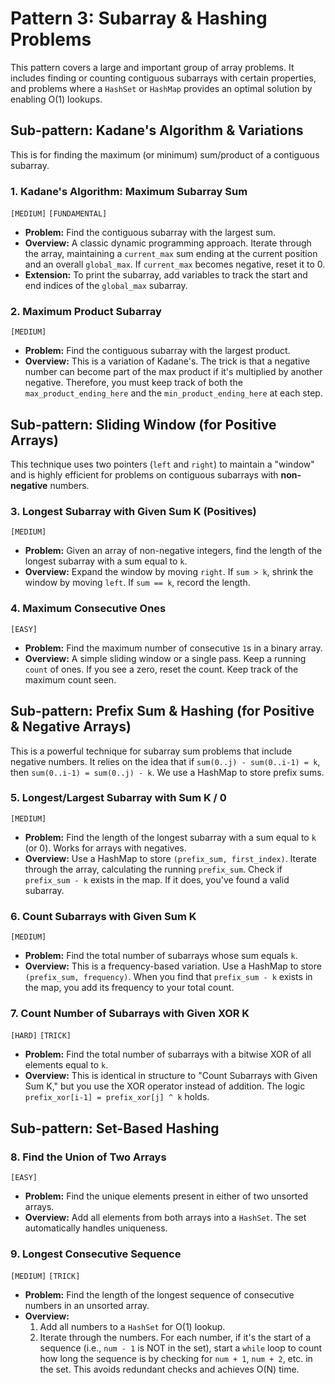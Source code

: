 # Pattern 3: Subarray & Hashing Problems

This pattern covers a large and important group of array problems. It includes finding or counting contiguous subarrays with certain properties, and problems where a `HashSet` or `HashMap` provides an optimal solution by enabling O(1) lookups.

## Sub-pattern: Kadane's Algorithm & Variations

This is for finding the maximum (or minimum) sum/product of a contiguous subarray.

### 1. Kadane's Algorithm: Maximum Subarray Sum
`[MEDIUM]` `[FUNDAMENTAL]`
- **Problem:** Find the contiguous subarray with the largest sum.
- **Overview:** A classic dynamic programming approach. Iterate through the array, maintaining a `current_max` sum ending at the current position and an overall `global_max`. If `current_max` becomes negative, reset it to 0.
- **Extension:** To print the subarray, add variables to track the start and end indices of the `global_max` subarray.

### 2. Maximum Product Subarray
`[MEDIUM]`
- **Problem:** Find the contiguous subarray with the largest product.
- **Overview:** This is a variation of Kadane's. The trick is that a negative number can become part of the max product if it's multiplied by another negative. Therefore, you must keep track of both the `max_product_ending_here` and the `min_product_ending_here` at each step.

## Sub-pattern: Sliding Window (for Positive Arrays)

This technique uses two pointers (`left` and `right`) to maintain a "window" and is highly efficient for problems on contiguous subarrays with **non-negative** numbers.

### 3. Longest Subarray with Given Sum K (Positives)
`[MEDIUM]`
- **Problem:** Given an array of non-negative integers, find the length of the longest subarray with a sum equal to `k`.
- **Overview:** Expand the window by moving `right`. If `sum > k`, shrink the window by moving `left`. If `sum == k`, record the length.

### 4. Maximum Consecutive Ones
`[EASY]`
- **Problem:** Find the maximum number of consecutive `1`s in a binary array.
- **Overview:** A simple sliding window or a single pass. Keep a running `count` of ones. If you see a zero, reset the count. Keep track of the maximum count seen.

## Sub-pattern: Prefix Sum & Hashing (for Positive & Negative Arrays)

This is a powerful technique for subarray sum problems that include negative numbers. It relies on the idea that if `sum(0..j) - sum(0..i-1) = k`, then `sum(0..i-1) = sum(0..j) - k`. We use a HashMap to store prefix sums.

### 5. Longest/Largest Subarray with Sum K / 0
`[MEDIUM]`
- **Problem:** Find the length of the longest subarray with a sum equal to `k` (or 0). Works for arrays with negatives.
- **Overview:** Use a HashMap to store `(prefix_sum, first_index)`. Iterate through the array, calculating the running `prefix_sum`. Check if `prefix_sum - k` exists in the map. If it does, you've found a valid subarray.

### 6. Count Subarrays with Given Sum K
`[MEDIUM]`
- **Problem:** Find the total number of subarrays whose sum equals `k`.
- **Overview:** This is a frequency-based variation. Use a HashMap to store `(prefix_sum, frequency)`. When you find that `prefix_sum - k` exists in the map, you add its frequency to your total count.

### 7. Count Number of Subarrays with Given XOR K
`[HARD]` `[TRICK]`
- **Problem:** Find the total number of subarrays with a bitwise XOR of all elements equal to `k`.
- **Overview:** This is identical in structure to "Count Subarrays with Given Sum K," but you use the XOR operator instead of addition. The logic `prefix_xor[i-1] = prefix_xor[j] ^ k` holds.

## Sub-pattern: Set-Based Hashing

### 8. Find the Union of Two Arrays
`[EASY]`
- **Problem:** Find the unique elements present in either of two unsorted arrays.
- **Overview:** Add all elements from both arrays into a `HashSet`. The set automatically handles uniqueness.

### 9. Longest Consecutive Sequence
`[MEDIUM]` `[TRICK]`
- **Problem:** Find the length of the longest sequence of consecutive numbers in an unsorted array.
- **Overview:**
    1. Add all numbers to a `HashSet` for O(1) lookup.
    2. Iterate through the numbers. For each number, if it's the start of a sequence (i.e., `num - 1` is NOT in the set), start a `while` loop to count how long the sequence is by checking for `num + 1`, `num + 2`, etc. in the set. This avoids redundant checks and achieves O(N) time.
